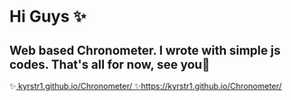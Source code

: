 # Hi Guys ✨
Web based Chronometer. I wrote with simple js codes.
That's all for now, see you👋
-
✨[ kyrstr1.github.io/Chronometer/ ✨](https://kyrstr1.github.io/Chronometer/)https://kyrstr1.github.io/Chronometer/
